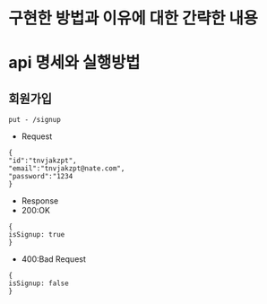 # 구현한 방법과 이유에 대한 간략한 내용

# api 명세와 실행방법
 ## 회원가입
 ```
 put - /signup
 ```
 - Request
 ```
 {
 "id":"tnvjakzpt",
 "email":"tnvjakzpt@nate.com",
 "password":"1234
 }
 ```
 + Response
  + 200:OK
 ```
 {
 isSignup: true
 }
 ```
  + 400:Bad Request
 ```
 {
 isSignup: false
 }
 ```
 
